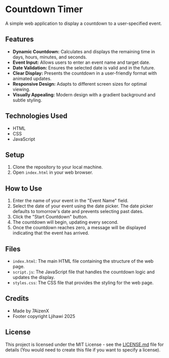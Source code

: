 # Countdown Timer

A simple web application to display a countdown to a user-specified event.

## Features

* **Dynamic Countdown:** Calculates and displays the remaining time in days, hours, minutes, and seconds.
* **Event Input:** Allows users to enter an event name and target date.
* **Date Validation:** Ensures the selected date is valid and in the future.
* **Clear Display:** Presents the countdown in a user-friendly format with animated updates.
* **Responsive Design:** Adapts to different screen sizes for optimal viewing.
* **Visually Appealing:** Modern design with a gradient background and subtle styling.

## Technologies Used

* HTML
* CSS
* JavaScript

## Setup

1.  Clone the repository to your local machine.
2.  Open `index.html` in your web browser.

## How to Use

1.  Enter the name of your event in the "Event Name" field.
2.  Select the date of your event using the date picker.  The date picker defaults to tomorrow's date and prevents selecting past dates.
3.  Click the "Start Countdown" button.
4.  The countdown will begin, updating every second.
5.  Once the countdown reaches zero, a message will be displayed indicating that the event has arrived.

## Files

* `index.html`: The main HTML file containing the structure of the web page.
* `script.js`:  The JavaScript file that handles the countdown logic and updates the display.
* `styles.css`:  The CSS file that provides the styling for the web page.

## Credits

* Made by 7AizenX
* Footer copyright Ljihawi 2025

## License

This project is licensed under the MIT License - see the [LICENSE.md](LICENSE.md) file for details (You would need to create this file if you want to specify a license).
